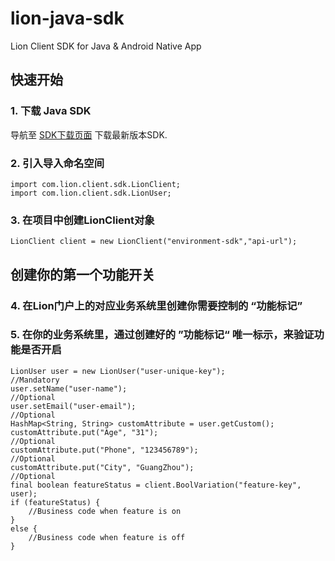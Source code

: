 # lion-java-sdk
Lion Client SDK for Java & Android Native App

## 快速开始
### 1. 下载 Java SDK
导航至 [SDK下载页面](https://github.com/leansoftX/lion-java-client/releases) 下载最新版本SDK.
### 2. 引入导入命名空间
``` 
import com.lion.client.sdk.LionClient;
import com.lion.client.sdk.LionUser;

```
### 3. 在项目中创建LionClient对象
```
LionClient client = new LionClient("environment-sdk","api-url");
```

## 创建你的第一个功能开关
### 4. 在Lion门户上的对应业务系统里创建你需要控制的 “功能标记”
### 5. 在你的业务系统里，通过创建好的 ”功能标记“ 唯一标示，来验证功能是否开启
```
LionUser user = new LionUser("user-unique-key");                //Mandatory
user.setName("user-name");                                      //Optional
user.setEmail("user-email");                                    //Optional
HashMap<String, String> customAttribute = user.getCustom();
customAttribute.put("Age", "31");                               //Optional
customAttribute.put("Phone", "123456789");                      //Optional
customAttribute.put("City", "GuangZhou");                       //Optional
final boolean featureStatus = client.BoolVariation("feature-key", user);
if (featureStatus) {
    //Business code when feature is on
}
else {
    //Business code when feature is off
}
```